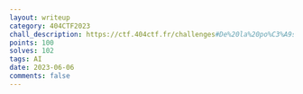 ```yaml
---
layout: writeup
category: 404CTF2023
chall_description: https://ctf.404ctf.fr/challenges#De%20la%20po%C3%A9sie-93
points: 100
solves: 102
tags: AI
date: 2023-06-06
comments: false
---
```

